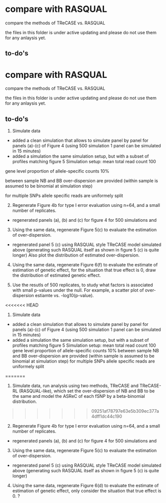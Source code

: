 # compare with RASQUAL
compare the methods of TReCASE vs. RASQUAL  

the files in this folder is under active updating and please do not use them for any anlaysis yet. 

## to-do's
# compare with RASQUAL
compare the methods of TReCASE vs. RASQUAL  

the files in this folder is under active updating and please do not use them for any anlaysis yet. 

## to-do's

1. Simulate data
- added a clean simulation that allows to simulate panel by panel for panels (a)-(c) of Figure 4 (using 500 simulation 1 panel can be simulated in 15 minutes)
- added a simulation the same simulation setup, but with a subset of profiles matching figure 5
Simulation setup:
mean total read count 100

gene level proportion of allele-specific counts 10%

between sample NB and BB over-dispersion are provided (within sample is assumed to be binomial at simulation step)

for multiple SNPs allele specific reads are uniformely split


2. Regenerate Figure 4b for type I error evaluation using n=64, and a small number of replicates. 
- regenerated panels (a), (b) and (c) for figure 4 for 500 simulations and 

3. Using the same data, regenerate Figure 5(c) to evaluate the estimation of over-dispersion. 
- regenerated panel 5 (c) using RASQUAL style TReCASE model simulated above (generating such RASQUAL itself as shown in figure 5 (c) is quite longer) Also plot the distribution of estimated over-dispersion. 

4. Using the same data, regenerate Figure 6(f) to evaluate the estimate of estimation of genetic effect, for the situation that true effect is 0, draw the distribution of estimated genetic effect. 

5. Use the resutls of 500 replicates, to study what factors is associated with small p-values under the null. For example, a scatter plot of over-dispersion estiamte vs. -log10(p-value). 

<<<<<<< HEAD
1. Simulate data
- added a clean simulation that allows to simulate panel by panel for panels (a)-(c) of Figure 4 (using 500 simulation 1 panel can be simulated in 15 minutes)
- added a simulation the same simulation setup, but with a subset of profiles matching figure 5
Simulation setup:
mean total read count 100
gene level proportion of allele-specific counts 10%
between sample NB and BB over-dispersion are provided (within sample is assumed to be binomial at simulation step)
for multiple SNPs allele specific reads are uniformely split
 
=======
1. Simulate data, run analysis using two methods, TReCASE and TReCASE-RL (RASQUAL-like), which set the over-dispersion of NB and BB to be the same and model the ASReC of each fSNP by a beta-binomial distribution. 
>>>>>>> 09251af78797e63e5b309ec377a4dff1dc44c190
2. Regenerate Figure 4b for type I error evaluation using n=64, and a small number of replicates. 
- regenerated panels (a), (b) and (c) for figure 4 for 500 simulations and 

3. Using the same data, regenerate Figure 5(c) to evaluate the estimation of over-dispersion. 
- regenerated panel 5 (c) using RASQUAL style TReCASE model simulated above (generating such RASQUAL itself as shown in figure 5 (c) is quite longer)

4. Using the same data, regenerate Figure 6(d) to evaluate the estimate of estimation of genetic effect, only consider the situation that true effect is 0. 
?
